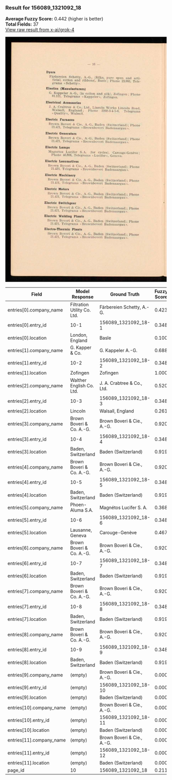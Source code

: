 ### Result for 156089_1321092_18
**Average Fuzzy Score:** 0.442 (higher is better)<br>
**Total Fields:** 37<br>
[View raw result from x-ai/grok-4](https://github.com/RISE-UNIBAS/humanities_data_benchmark/blob/main/results/2025-10-28/T0401/request_T0401_156089_1321092_18.json)

<img src="https://github.com/RISE-UNIBAS/humanities_data_benchmark/blob/main/benchmarks/company_lists/images/156089_1321092_18.jpg?raw=true" alt="156089_1321092_18" width="600px">

| Field | Model Response | Ground Truth | Fuzzy Score | Match |
|-------|----------------|--------------|-------------|-------|
| entries[0].company_name | Filtration Utility Co. Ltd. | Färbereien Schetty, A.-G. | 0.423 | ❌ |
| entries[0].entry_id | 10-1 | 156089_1321092_18-1 | 0.348 | ❌ |
| entries[0].location | London, England | Basle | 0.100 | ❌ |
| entries[1].company_name | G. Kapper & Co. | G. Kappeler A.-G. | 0.688 | ❌ |
| entries[1].entry_id | 10-2 | 156089_1321092_18-2 | 0.348 | ❌ |
| entries[1].location | Zofingen | Zofingen | 1.000 | ✅ |
| entries[2].company_name | Walther English Co. Ltd. | J. A. Crabtree & Co., Ltd. | 0.520 | ❌ |
| entries[2].entry_id | 10-3 | 156089_1321092_18-3 | 0.348 | ❌ |
| entries[2].location | Lincoln | Walsall, England | 0.261 | ❌ |
| entries[3].company_name | Brown Boveri & Co. A.-G. | Brown Boveri & Cie., A.-G. | 0.920 | ✅ |
| entries[3].entry_id | 10-4 | 156089_1321092_18-4 | 0.348 | ❌ |
| entries[3].location | Baden, Switzerland | Baden (Switzerland) | 0.919 | ❌ |
| entries[4].company_name | Brown Boveri & Co. A.-G. | Brown Boveri & Cie., A.-G. | 0.920 | ✅ |
| entries[4].entry_id | 10-5 | 156089_1321092_18-5 | 0.348 | ❌ |
| entries[4].location | Baden, Switzerland | Baden (Switzerland) | 0.919 | ❌ |
| entries[5].company_name | Phoen-Aluma S.A. | Magnétos Lucifer S. A. | 0.368 | ❌ |
| entries[5].entry_id | 10-6 | 156089_1321092_18-6 | 0.348 | ❌ |
| entries[5].location | Lausanne, Geneva | Carouge-Genève | 0.467 | ❌ |
| entries[6].company_name | Brown Boveri & Co. A.-G. | Brown Boveri & Cie., A.-G. | 0.920 | ✅ |
| entries[6].entry_id | 10-7 | 156089_1321092_18-7 | 0.348 | ❌ |
| entries[6].location | Baden, Switzerland | Baden (Switzerland) | 0.919 | ❌ |
| entries[7].company_name | Brown Boveri & Co. A.-G. | Brown Boveri & Cie., A.-G. | 0.920 | ✅ |
| entries[7].entry_id | 10-8 | 156089_1321092_18-8 | 0.348 | ❌ |
| entries[7].location | Baden, Switzerland | Baden (Switzerland) | 0.919 | ❌ |
| entries[8].company_name | Brown Boveri & Co. A.-G. | Brown Boveri & Cie., A.-G. | 0.920 | ✅ |
| entries[8].entry_id | 10-9 | 156089_1321092_18-9 | 0.348 | ❌ |
| entries[8].location | Baden, Switzerland | Baden (Switzerland) | 0.919 | ❌ |
| entries[9].company_name | (empty) | Brown Boveri & Cie., A.-G. | 0.000 | ❌ |
| entries[9].entry_id | (empty) | 156089_1321092_18-10 | 0.000 | ❌ |
| entries[9].location | (empty) | Baden (Switzerland) | 0.000 | ❌ |
| entries[10].company_name | (empty) | Brown Boveri & Cie., A.-G. | 0.000 | ❌ |
| entries[10].entry_id | (empty) | 156089_1321092_18-11 | 0.000 | ❌ |
| entries[10].location | (empty) | Baden (Switzerland) | 0.000 | ❌ |
| entries[11].company_name | (empty) | Brown Boveri & Cie., A.-G. | 0.000 | ❌ |
| entries[11].entry_id | (empty) | 156089_1321092_18-12 | 0.000 | ❌ |
| entries[11].location | (empty) | Baden (Switzerland) | 0.000 | ❌ |
| page_id | 10 | 156089_1321092_18 | 0.211 | ❌ |
